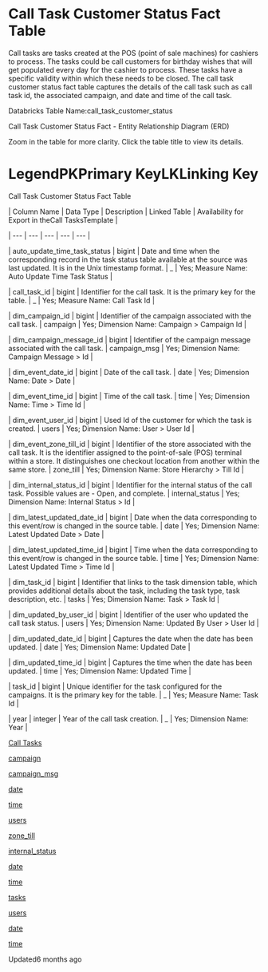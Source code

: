 # Call Task Customer Status Fact Table

Call tasks are tasks created at the POS (point of sale machines) for cashiers to process. The tasks could be call customers for birthday wishes that will get populated every day for the cashier to process. These tasks have a specific validity within which these needs to be closed. The call task customer status fact table captures the details of the call task such as call task id, the associated campaign, and date and time of the call task.

Databricks Table Name:call_task_customer_status

Call Task Customer Status Fact - Entity Relationship Diagram (ERD)

Zoom in the table for more clarity. Click the table title to view its details.

# LegendPKPrimary KeyLKLinking Key

Call Task Customer Status Fact Table

| Column Name | Data Type | Description | Linked Table | Availability for Export in theCall TasksTemplate |

| --- | --- | --- | --- | --- |

| auto_update_time_task_status | bigint | Date and time when the corresponding record in the task status table available at the source was last updated. It is in the Unix timestamp format. | _ | Yes; Measure Name: Auto Update Time Task Status |

| call_task_id | bigint | Identifier for the call task. It is the primary key for the table. | _ | Yes; Measure Name: Call Task Id |

| dim_campaign_id | bigint | Identifier of the campaign associated with the call task. | campaign | Yes; Dimension Name: Campaign > Campaign Id |

| dim_campaign_message_id | bigint | Identifier of the campaign message associated with the call task. | campaign_msg | Yes; Dimension Name: Campaign Message > Id |

| dim_event_date_id | bigint | Date of the call task. | date | Yes; Dimension Name: Date > Date |

| dim_event_time_id | bigint | Time of the call task. | time | Yes; Dimension Name: Time > Time Id |

| dim_event_user_id | bigint | Used Id of the customer for which the task is created. | users | Yes; Dimension Name: User > User Id |

| dim_event_zone_till_id | bigint | Identifier of the store associated with the call task. It is the identifier assigned to the point-of-sale (POS) terminal within a store. It distinguishes one checkout location from another within the same store. | zone_till | Yes; Dimension Name: Store Hierarchy > Till Id |

| dim_internal_status_id | bigint | Identifier for the internal status of the call task. Possible values are - Open, and complete. | internal_status | Yes; Dimension Name: Internal Status > Id |

| dim_latest_updated_date_id | bigint | Date when the data corresponding to this event/row is changed in the source table. | date | Yes; Dimension Name: Latest Updated Date > Date |

| dim_latest_updated_time_id | bigint | Time when the data corresponding to this event/row is changed in the source table. | time | Yes; Dimension Name: Latest Updated Time > Time Id |

| dim_task_id | bigint | Identifier that links to the task dimension table, which provides additional details about the task, including the task type, task description, etc. | tasks | Yes; Dimension Name: Task > Task Id |

| dim_updated_by_user_id | bigint | Identifier of the user who updated the call task status. | users | Yes; Dimension Name: Updated By User > User Id |

| dim_updated_date_id | bigint | Captures the date when the date has been updated. | date | Yes; Dimension Name: Updated Date |

| dim_updated_time_id | bigint | Captures the time when the date has been updated. | time | Yes; Dimension Name: Updated Time |

| task_id | bigint | Unique identifier for the task configured for the campaigns. It is the primary key for the table. | _ | Yes; Measure Name: Task Id |

| year | integer | Year of the call task creation. | _ | Yes; Dimension Name: Year |



[Call Tasks](/docs/call-tasks-standard-export-template)

[campaign](/docs/dimension-tables#campaigns)

[campaign_msg](/docs/dimension-tables#campaign-message-campaign_msg)

[date](/docs/dimension-tables#date)

[time](/docs/dimension-tables#time)

[users](/docs/dimension-tables#users-users)

[zone_till](/docs/dimension-tables#zone-till)

[internal_status](/docs/dimension-tables#internal-status)

[date](/docs/dimension-tables#date)

[time](/docs/dimension-tables#time)

[tasks](/docs/dimension-tables#tasks)

[users](/docs/dimension-tables#users-users)

[date](/docs/dimension-tables#date)

[time](/docs/dimension-tables#time)

Updated6 months ago